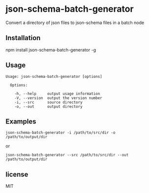 # json-schema-batch-generator

Convert a directory of json files to json-schema files in a batch node

## Installation

  npm install json-schema-batch-generator -g

## Usage

    Usage: json-schema-batch-generator [options]

      Options:

        -h, --help     output usage information
        -V, --version  output the version number
        -i, --src      source directory
        -o, --out      output directory

## Examples

    json-schema-batch-generator -i /path/to/src/dir -o  /path/to/output/dir

or

    json-schema-batch-generator --src /path/to/src/dir --out  /path/to/output/dir

## license

MIT
